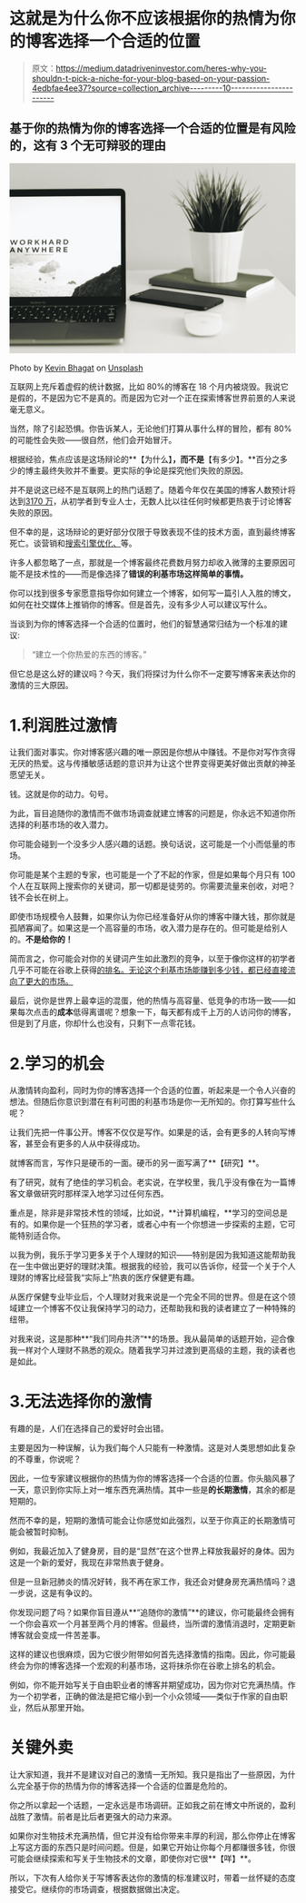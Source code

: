 # 这就是为什么你不应该根据你的热情为你的博客选择一个合适的位置

> 原文：<https://medium.datadriveninvestor.com/heres-why-you-shouldn-t-pick-a-niche-for-your-blog-based-on-your-passion-4edbfae4ee37?source=collection_archive---------10----------------------->

## 基于你的热情为你的博客选择一个合适的位置是有风险的，这有 3 个无可辩驳的理由

![](img/48a081fe8fcf54476fcc9a6c25e1e812.png)

Photo by [Kevin Bhagat](https://unsplash.com/@kevnbhagat?utm_source=medium&utm_medium=referral) on [Unsplash](https://unsplash.com?utm_source=medium&utm_medium=referral)

互联网上充斥着虚假的统计数据，比如 80%的博客在 18 个月内被烧毁。我说它是假的，不是因为它不是真的。而是因为它对一个正在探索博客世界前景的人来说毫无意义。

当然，除了引起恐惧。你告诉某人，无论他们打算从事什么样的冒险，都有 80%的可能性会失败——很自然，他们会开始冒汗。

根据经验，焦点应该是这场辩论的**【为什么】**，而不是**【有多少】。**百分之多少的博主最终失败并不重要。更实际的争论是探究他们失败的原因。

并不是说这已经不是互联网上的热门话题了。随着今年仅在美国的博客人数预计将达到[3170 万](https://optinmonster.com/blogging-statistics/#:~:text=Blogging%20Growth%20Stats,more%20than%20440%20million%20blogs.&text=The%20average%20blog%20post%20is,in%20the%20last%205%20years.)，从初学者到专业人士，无数人比以往任何时候都更热衷于讨论博客失败的原因。

但不幸的是，这场辩论的更好部分仅限于导致表现不佳的技术方面，直到最终博客死亡。谈营销和[搜索引擎优化、](https://searchengineland.com/guide/what-is-seo)等。

许多人都忽略了一点，那就是一个博客最终花费数月努力却收入微薄的主要原因可能不是技术性的——而是像选择了**错误的利基市场这样简单的事情。**

你可以找到很多专家愿意指导你如何建立一个博客，如何写一篇引人入胜的博文，如何在社交媒体上推销你的博客。但是首先，没有多少人可以建议写什么。

当谈到为你的博客选择一个合适的位置时，他们的智慧通常归结为一个标准的建议:

> “建立一个你热爱的东西的博客。”

但它总是这么好的建议吗？今天，我们将探讨为什么你不一定要写博客来表达你的激情的三大原因。

# 1.利润胜过激情

让我们面对事实。你对博客感兴趣的唯一原因是你想从中赚钱。不是你对写作贪得无厌的热爱。这与传播敏感话题的意识并为让这个世界变得更美好做出贡献的神圣愿望无关。

钱。这就是你的动力。句号。

为此，盲目追随你的激情而不做市场调查就建立博客的问题是，你永远不知道你所选择的利基市场的收入潜力。

你可能会碰到一个没多少人感兴趣的话题。换句话说，这可能是一个小而低量的市场。

你可能是某个主题的专家，也可能是一个了不起的作家，但是如果每个月只有 100 个人在互联网上搜索你的关键词，那一切都是徒劳的。你需要流量来创收，对吧？钱不会长在树上。

即使市场规模令人鼓舞，如果你认为你已经准备好从你的博客中赚大钱，那你就是孤陋寡闻了。如果这是一个高容量的市场，收入潜力是存在的。但可能是给别人的。**不是给你的！**

简而言之，你可能会对你的关键词产生如此激烈的竞争，以至于像你这样的初学者几乎不可能在谷歌上获得[的排名。无论这个利基市场能赚到多少钱，都已经直接流向了更大的市场。](https://backlinko.com/rank-high-on-google)

最后，说你是世界上最幸运的混蛋，他的热情与高容量、低竞争的市场一致——如果每次点击的**成本**低得离谱呢？想象一下，每天都有成千上万的人访问你的博客，但是到了月底，你却什么也没有，只剩下一点零花钱。

# 2.学习的机会

从激情转向盈利，同时为你的博客选择一个合适的位置，听起来是一个令人兴奋的想法。但随后你意识到潜在有利可图的利基市场是你一无所知的。你打算写些什么呢？

让我们先把一件事公开。博客不仅仅是写作。如果是的话，会有更多的人转向写博客，甚至会有更多的人从中获得成功。

就博客而言，写作只是硬币的一面。硬币的另一面写满了**【研究】**。

有了研究，就有了绝佳的学习机会。老实说，在学校里，我几乎没有像在为一篇博客文章做研究时那样深入地学习过任何东西。

重点是，除非是非常技术性的领域，比如说，**计算机编程，**学习的空间总是有的。如果你是一个狂热的学习者，或者心中有一个你想进一步探索的主题，它可能特别适合你。

以我为例，我乐于学习更多关于个人理财的知识——特别是因为我知道这能帮助我在一生中做出更好的理财决策。根据我的经验，我可以告诉你，经营一个关于个人理财的博客比经营我“实际上”热衷的医疗保健更有趣。

从医疗保健专业毕业后，个人理财对我来说是一个完全不同的世界。但是在这个领域建立一个博客不仅让我保持学习的动力，还帮助我和我的读者建立了一种特殊的纽带。

对我来说，这是那种**“我们同舟共济”**的场景。我从最简单的话题开始，迎合像我一样对个人理财不熟悉的观众。随着我学习并过渡到更高级的主题，我的读者也是如此。

# 3.无法选择你的激情

有趣的是，人们在选择自己的爱好时会出错。

主要是因为一种误解，认为我们每个人只能有一种激情。这是对人类思想如此复杂的不尊重，你说呢？

因此，一位专家建议根据你的热情为你的博客选择一个合适的位置。你头脑风暴了一天，意识到你实际上对一堆东西充满热情。其中一些是**的长期激情**，其余的都是短期的。

然而不幸的是，短期的激情可能会让你感觉如此强烈，以至于你真正的长期激情可能会被暂时抑制。

例如，我最近加入了健身房，目的是“显然”在这个世界上释放我最好的身体。因为这是一个新的爱好，我现在非常热衷于健身。

但是一旦新冠肺炎的情况好转，我不再在家工作，我还会对健身房充满热情吗？退一步说，这是有争议的。

你发现问题了吗？如果你盲目遵从**“追随你的激情”**的建议，你可能最终会拥有一个你会喜欢一个月甚至两个月的博客。但最终，当所谓的激情消退时，定期更新博客就会变成一件苦差事。

这样的建议也很麻烦，因为它很少附带如何首先选择激情的指南。因此，你可能最终会为你的博客选择一个宏观的利基市场，这将抹杀你在谷歌上排名的机会。

例如，你不能开始写关于自由职业者的博客并期望成功，因为你对它充满热情。作为一个初学者，正确的做法是把它缩小到一个小众领域——类似于作家的自由职业，然后从那里开始。

# **关键外卖**

让大家知道，我并不是建议对自己的激情一无所知。我只是指出了一些原因，为什么完全基于你的热情为你的博客选择一个合适的位置是危险的。

你之所以拿起一个话题，一定永远是市场调研。正如我之前在博文中所说的，盈利战胜了激情。前者是比后者更强大的动力来源。

如果你对生物技术充满热情，但它并没有给你带来丰厚的利润，那么你停止在博客上写这方面的东西只是时间问题。但是，如果它开始让你每个月都赚很多钱，你很可能会继续探索和写关于生物技术的文章，即使你对它很**【咩】**。

所以，下次有人给你关于写博客表达你的激情的标准建议时，带着一丝怀疑的态度接受它。继续你的市场调查，根据数据做出决定。